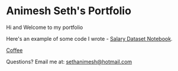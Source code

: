 # Animesh Seth's Portfolio

Hi and Welcome to my portfolio


Here's an example of some code I wrote - [Salary Dataset Notebook](Salary_dataset/Salary_dataset.md).


[Coffee](Neural_Network_Coffee_Dataset/Neural_Network_(Coffee_Dataset).md)  


Questions? Email me at:
[sethanimesh@hotmail.com](mailto:sethanimesh@hotmail.com)

